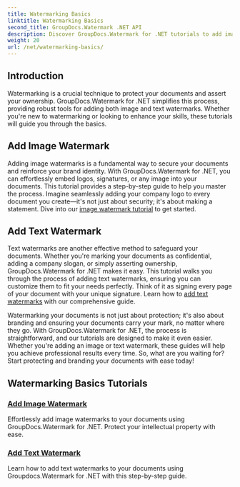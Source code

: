 ```yaml
---
title: Watermarking Basics
linktitle: Watermarking Basics
second_title: GroupDocs.Watermark .NET API
description: Discover GroupDocs.Watermark for .NET tutorials to add image and text watermarks effortlessly. Protect your documents with these easy-to-follow guides.
weight: 20
url: /net/watermarking-basics/
---
```

## Introduction
Watermarking is a crucial technique to protect your documents and assert your ownership. GroupDocs.Watermark for .NET simplifies this process, providing robust tools for adding both image and text watermarks. Whether you're new to watermarking or looking to enhance your skills, these tutorials will guide you through the basics.

## Add Image Watermark

Adding image watermarks is a fundamental way to secure your documents and reinforce your brand identity. With GroupDocs.Watermark for .NET, you can effortlessly embed logos, signatures, or any image into your documents. This tutorial provides a step-by-step guide to help you master the process. Imagine seamlessly adding your company logo to every document you create—it's not just about security; it's about making a statement. Dive into our [image watermark tutorial](./add-image-watermark/) to get started.

## Add Text Watermark

Text watermarks are another effective method to safeguard your documents. Whether you're marking your documents as confidential, adding a company slogan, or simply asserting ownership, GroupDocs.Watermark for .NET makes it easy. This tutorial walks you through the process of adding text watermarks, ensuring you can customize them to fit your needs perfectly. Think of it as signing every page of your document with your unique signature. Learn how to [add text watermarks](./add-text-watermark/) with our comprehensive guide.

Watermarking your documents is not just about protection; it's also about branding and ensuring your documents carry your mark, no matter where they go. With GroupDocs.Watermark for .NET, the process is straightforward, and our tutorials are designed to make it even easier. Whether you're adding an image or text watermark, these guides will help you achieve professional results every time. So, what are you waiting for? Start protecting and branding your documents with ease today!

## Watermarking Basics Tutorials
### [Add Image Watermark](./add-image-watermark/)
Effortlessly add image watermarks to your documents using GroupDocs.Watermark for .NET. Protect your intellectual property with ease.
### [Add Text Watermark](./add-text-watermark/)
Learn how to add text watermarks to your documents using Groupdocs.Watermark for .NET with this step-by-step guide.